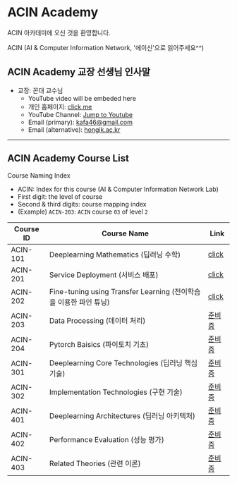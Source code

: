 # ACIN Academy

ACIN 아카데미에 오신 것을 환영합니다.

ACIN (AI & Computer Information Network, '에이신'으로 읽어주세요^^)

## ACIN Academy 교장 선생님 인사말
- 교장: 꼰대 교수님
    - YouTube video will be embeded here
    - 개인 홈페이지: [click me](https://prof.acin.kr)
    - YouTube Channel: [Jump to Youtube](https://www.youtube.com/@kafa46)
    - Email (primary): <a href="mailto:kafa46@gmail.com">kafa46@gmail.com</a>
    - Email (alternative): <a href="mailto:kafa46@hongik.ac.kr">hongik.ac.kr</a>

<hr>

## ACIN Academy Course List
Course Naming Index
- ACIN: Index for this course (AI & Computer Information Network Lab)
- First digit: the level of course
- Second & third digits: course mapping index
- (Example) `ACIN-203`: `ACIN` course `03` of level `2`

|Course ID|Course Name|Link|
|---|---|---|
|ACIN-101|Deeplearning Mathematics (딥러닝 수학)|[click](https://github.com/kafa46/deeplearning_math)|
|ACIN-201|Service Deployment (서비스 배포)|[click](https://github.com/kafa46/acin_academy/tree/master/201_deployment)|
|ACIN-202|Fine-tuning using Transfer Learning (전이학습을 이용한 파인 튜닝)|[click](https://github.com/kafa46/acin_academy/tree/master/202_fine_tunning)|
|ACIN-203|Data Processing (데이터 처리)|[준비중]()|
|ACIN-204|Pytorch Baisics (파이토치 기초)|[준비중]()|
|ACIN-301|Deeplearning Core Technologies (딥러닝 핵심 기술)|[준비중]()|
|ACIN-302|Implementation Technologies (구현 기술)|[준비중]()|
|ACIN-401|Deeplearning Architectures (딥러닝 아키텍처)|[준비중]()|
|ACIN-402|Performance Evaluation (성능 평가)|[준비중]()|
|ACIN-403|Related Theories (관련 이론)|[준비중]()|